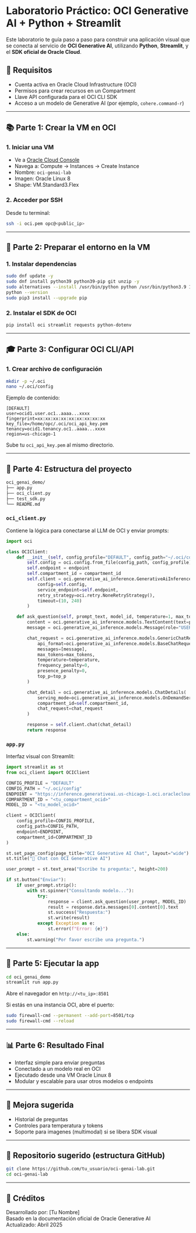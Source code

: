 # Laboratorio Práctico: OCI Generative AI + Python + Streamlit

Este laboratorio te guía paso a paso para construir una aplicación visual que se conecta al servicio de **OCI Generative AI**, utilizando **Python**, **Streamlit**, y el **SDK oficial de Oracle Cloud**.

## 🔹 Requisitos

- Cuenta activa en Oracle Cloud Infrastructure (OCI)
- Permisos para crear recursos en un Compartment
- Llave API configurada para el OCI CLI SDK
- Acceso a un modelo de Generative AI (por ejemplo, `cohere.command-r`)

---

## 📚 Parte 1: Crear la VM en OCI

### 1. Iniciar una VM
- Ve a [Oracle Cloud Console](https://cloud.oracle.com/)
- Navega a: Compute → Instances → Create Instance
- Nombre: `oci-genai-lab`
- Imagen: Oracle Linux 8
- Shape: VM.Standard3.Flex

### 2. Acceder por SSH
Desde tu terminal:
```bash
ssh -i oci.pem opc@<public_ip>
```

---

## 📅 Parte 2: Preparar el entorno en la VM

### 1. Instalar dependencias
```bash
sudo dnf update -y
sudo dnf install python39 python39-pip git unzip -y
sudo alternatives --install /usr/bin/python python /usr/bin/python3.9 1
python --version
sudo pip3 install --upgrade pip
```

### 2. Instalar el SDK de OCI
```bash
pip install oci streamlit requests python-dotenv
```

---

## 🎓 Parte 3: Configurar OCI CLI/API

### 1. Crear archivo de configuración
```bash
mkdir -p ~/.oci
nano ~/.oci/config
```
Ejemplo de contenido:
```
[DEFAULT]
user=ocid1.user.oc1..aaaa...xxxx
fingerprint=xx:xx:xx:xx:xx:xx:xx:xx:xx
key_file=/home/opc/.oci/oci_api_key.pem
tenancy=ocid1.tenancy.oc1..aaaa...xxxx
region=us-chicago-1
```

Sube tu `oci_api_key.pem` al mismo directorio.

---

## 📂 Parte 4: Estructura del proyecto

```bash
oci_genai_demo/
├── app.py
├── oci_client.py
├── test_sdk.py
└── README.md
```

### `oci_client.py`
Contiene la lógica para conectarse al LLM de OCI y enviar prompts:
```python
import oci

class OCIClient:
    def __init__(self, config_profile="DEFAULT", config_path="~/.oci/config", endpoint=None, compartment_id=None):
        self.config = oci.config.from_file(config_path, config_profile)
        self.endpoint = endpoint
        self.compartment_id = compartment_id
        self.client = oci.generative_ai_inference.GenerativeAiInferenceClient(
            config=self.config,
            service_endpoint=self.endpoint,
            retry_strategy=oci.retry.NoneRetryStrategy(),
            timeout=(10, 240)
        )

    def ask_question(self, prompt_text, model_id, temperature=1, max_tokens=600, top_p=0.75):
        content = oci.generative_ai_inference.models.TextContent(text=prompt_text)
        message = oci.generative_ai_inference.models.Message(role="USER", content=[content])

        chat_request = oci.generative_ai_inference.models.GenericChatRequest(
            api_format=oci.generative_ai_inference.models.BaseChatRequest.API_FORMAT_GENERIC,
            messages=[message],
            max_tokens=max_tokens,
            temperature=temperature,
            frequency_penalty=0,
            presence_penalty=0,
            top_p=top_p
        )

        chat_detail = oci.generative_ai_inference.models.ChatDetails(
            serving_mode=oci.generative_ai_inference.models.OnDemandServingMode(model_id=model_id),
            compartment_id=self.compartment_id,
            chat_request=chat_request
        )

        response = self.client.chat(chat_detail)
        return response
```

### `app.py`
Interfaz visual con Streamlit:
```python
import streamlit as st
from oci_client import OCIClient

CONFIG_PROFILE = "DEFAULT"
CONFIG_PATH = "~/.oci/config"
ENDPOINT = "https://inference.generativeai.us-chicago-1.oci.oraclecloud.com"
COMPARTMENT_ID = "<tu_compartment_ocid>"
MODEL_ID = "<tu_model_ocid>"

client = OCIClient(
    config_profile=CONFIG_PROFILE,
    config_path=CONFIG_PATH,
    endpoint=ENDPOINT,
    compartment_id=COMPARTMENT_ID
)

st.set_page_config(page_title="OCI Generative AI Chat", layout="wide")
st.title("🧐 Chat con OCI Generative AI")

user_prompt = st.text_area("Escribe tu pregunta:", height=200)

if st.button("Enviar"):
    if user_prompt.strip():
        with st.spinner("Consultando modelo..."):
            try:
                response = client.ask_question(user_prompt, MODEL_ID)
                result = response.data.messages[0].content[0].text
                st.success("Respuesta:")
                st.write(result)
            except Exception as e:
                st.error(f"Error: {e}")
    else:
        st.warning("Por favor escribe una pregunta.")
```

---

## 🔄 Parte 5: Ejecutar la app

```bash
cd oci_genai_demo
streamlit run app.py
```
Abre el navegador en `http://<tu_ip>:8501`

Si estás en una instancia OCI, abre el puerto:
```bash
sudo firewall-cmd --permanent --add-port=8501/tcp
sudo firewall-cmd --reload
```

---

## 📊 Parte 6: Resultado Final

- Interfaz simple para enviar preguntas
- Conectado a un modelo real en OCI
- Ejecutado desde una VM Oracle Linux 8
- Modular y escalable para usar otros modelos o endpoints

---

## 🌟 Mejora sugerida

- Historial de preguntas
- Controles para temperatura y tokens
- Soporte para imagenes (multimodal) si se libera SDK visual

---

## 🔗 Repositorio sugerido (estructura GitHub)

```bash
git clone https://github.com/tu_usuario/oci-genai-lab.git
cd oci-genai-lab
```

---

## 📅 Créditos

Desarrollado por: [Tu Nombre]  
Basado en la documentación oficial de Oracle Generative AI  
Actualizado: Abril 2025

